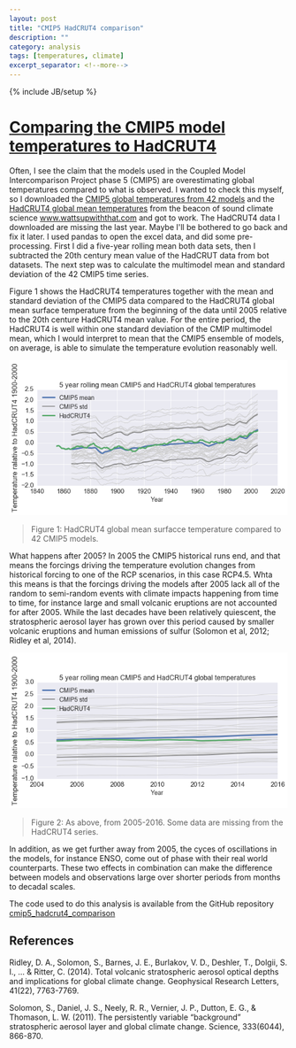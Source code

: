 ```yaml
---
layout: post
title: "CMIP5 HadCRUT4 comparison"
description: ""
category: analysis
tags: [temperatures, climate]
excerpt_separator: <!--more-->
---
```

{% include JB/setup %}

# [Comparing the CMIP5 model temperatures to HadCRUT4](http://hansbrenna.github.io/analysis/2016/04/29/cmip5-hadcrut4-comparison)
Often, I see the claim that the models used in the Coupled Model Intercomparison Project phase 5 (CMIP5) are overestimating global temperatures compared to what is observed. I wanted to check this myself, so I downloaded the [CMIP5 global temperatures from 42 models](https://dl.dropboxusercontent.com/u/96723180/CMIP5%20Models%20Air%20Temp%20One%20Member.xlsx) and the [HadCRUT4 global mean temperatures](https://dl.dropboxusercontent.com/u/96723180/HadCRUT%20Absolute%20Temps.csv) from the beacon of sound climate science <a rel="nofollow" href="http://www.wattsupwiththat.com">www.wattsupwiththat.com</a> and got to work. The HadCRUT4 data I downloaded are missing the last year. Maybe I'll be bothered to go back and fix it later. I used pandas to open the excel data, and did some pre-processing. First I did a five-year rolling mean both data sets, then I subtracted the 20th century mean value of the HadCRUT data from bot datasets. The next step was to calculate the multimodel mean and standard deviation of the 42 CMIP5 time series.

Figure 1 shows the HadCRUT4 temperatures together with the mean and standard deviation of the CMIP5 data compared to the HadCRUT4 global mean surface temperature from the beginning of the data until 2005 relative to the 20th centure HadCRUT4 mean value. For the entire period, the HadCRUT4 is well within one standard deviation of the CMIP multimodel mean, which I would interpret to mean that the CMIP5 ensemble of models, on average, is able to simulate the temperature evolution reasonably well. 
<!--more-->

![CMIP5 and HadCRUT4 comparison](https://raw.githubusercontent.com/hansbrenna/cmip4_hadcrut4_comparison/master/hadcrut_cmip_comparison.png)
<br>
>Figure 1: HadCRUT4 global mean surfacce temperature compared to 42 CMIP5 models.

What happens after 2005? In 2005 the CMIP5 historical runs end, and that means the forcings driving the temperature evolution changes from historical forcing to one of the RCP scenarios, in this case RCP4.5. Whta this means is that the forcings driving the models after 2005 lack all of the random to semi-random events with climate impacts happening from time to time, for instance large and small volcanic eruptions are not accounted for after 2005. While the last decades have been relatively quiescent, the stratospheric aerosol layer has grown over this period caused by smaller volcanic eruptions and human emissions of sulfur (Solomon et al, 2012; Ridley et al, 2014).

![CMIP5 and Hadcrut¤ comparison 2005-2016](https://raw.githubusercontent.com/hansbrenna/cmip4_hadcrut4_comparison/master/hadcrut_cmip_comparison2005-2016.png)
<br>
> Figure 2: As above, from 2005-2016. Some data are missing from the HadCRUT4 series.

In addition, as we get further away from 2005, the cyces of oscillations in the models, for instance ENSO, come out of phase with their real world counterparts. These two effects in combination can make the difference between models and observations large over shorter periods from months to decadal scales.

The code used to do this analysis is available from the GitHub repository [cmip5_hadcrut4_comparison](https://github.com/hansbrenna/cmip4_hadcrut4_comparison)

## References
Ridley, D. A., Solomon, S., Barnes, J. E., Burlakov, V. D., Deshler, T., Dolgii, S. I., ... & Ritter, C. (2014). Total volcanic stratospheric aerosol optical depths and implications for global climate change. Geophysical Research Letters, 41(22), 7763-7769.

Solomon, S., Daniel, J. S., Neely, R. R., Vernier, J. P., Dutton, E. G., & Thomason, L. W. (2011). The persistently variable “background” stratospheric aerosol layer and global climate change. Science, 333(6044), 866-870.
